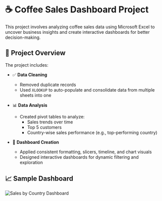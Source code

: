 # ☕ Coffee Sales Dashboard Project

This project involves analyzing coffee sales data using Microsoft Excel to uncover business insights and create interactive dashboards for better decision-making.

## 📌 Project Overview

The project includes:

- ✅ **Data Cleaning**  
  - Removed duplicate records  
  - Used `XLOOKUP` to auto-populate and consolidate data from multiple sheets into one

- 📊 **Data Analysis**  
  - Created pivot tables to analyze:
    - Sales trends over time
    - Top 5 customers
    - Country-wise sales performance (e.g., top-performing country)

- 🎯 **Dashboard Creation**  
  - Applied consistent formatting, slicers, timeline, and chart visuals  
  - Designed interactive dashboards for dynamic filtering and exploration

## 📈 Sample Dashboard

![Sales by Country Dashboard](./dashboards/sales_by_country.png)

